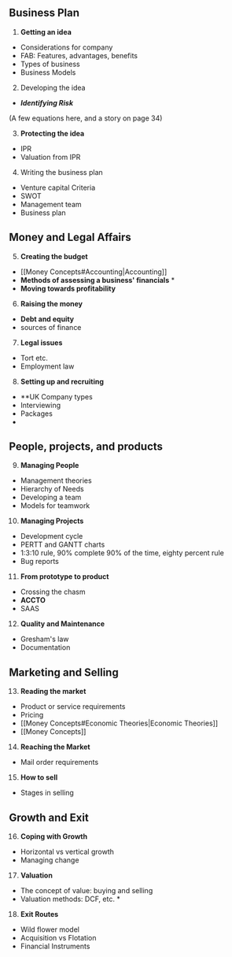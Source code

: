 ## Business Plan

1. **Getting an idea**

- Considerations for company
- FAB: Features, advantages, benefits
- Types of business
- Business Models

2. Developing the idea

- ***Identifying Risk***

(A few equations here, and a story on page 34)

3. **Protecting the idea**

- IPR
- Valuation from IPR

4. Writing the business plan

- Venture capital Criteria
- SWOT
- Management team
- Business plan

## Money and Legal Affairs

5. **Creating the budget**

- [[Money Concepts#Accounting|Accounting]]
- **Methods of assessing a business' financials** *
- **Moving towards profitability**

6. **Raising the money**

- **Debt and equity**
- sources of finance

7. **Legal issues**
- Tort etc.
- Employment law

8. **Setting up and recruiting**
- **UK Company types
- Interviewing
- Packages
- 

## **People, projects, and products**

9. **Managing People**

- Management theories
- Hierarchy of Needs
- Developing a team
- Models for teamwork

10. **Managing Projects**

- Development cycle
- PERTT and GANTT charts
- 1:3:10 rule, 90% complete 90% of the time, eighty percent rule
- Bug reports

11. **From prototype to product**

- Crossing the chasm
- **ACCTO**
- SAAS

12. **Quality and Maintenance**

- Gresham's law
- Documentation


## **Marketing and Selling**

13. **Reading the market**

- Product or service requirements
- Pricing
- [[Money Concepts#Economic Theories|Economic Theories]]
- [[Money Concepts]]

14. **Reaching the Market**

- Mail order requirements

15. **How to sell**

- Stages in selling



## **Growth and Exit**


16. **Coping with Growth**
- Horizontal vs vertical growth
- Managing change

17. **Valuation**

- The concept of value: buying and selling
- Valuation methods: DCF, etc. *

18. **Exit Routes**

- Wild flower model
- Acquisition vs Flotation
- Financial Instruments